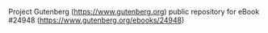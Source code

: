 Project Gutenberg (https://www.gutenberg.org) public repository for eBook #24948 (https://www.gutenberg.org/ebooks/24948)
